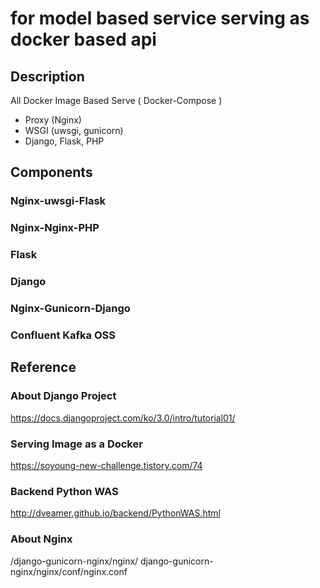 # for model based service serving as docker based api
## Description
All Docker Image Based Serve ( Docker-Compose )
- Proxy (Nginx)
- WSGI (uwsgi, gunicorn)
- Django, Flask, PHP
## Components
### Nginx-uwsgi-Flask
### Nginx-Nginx-PHP
### Flask
### Django
### Nginx-Gunicorn-Django
### Confluent Kafka OSS
## Reference
### About Django Project 
https://docs.djangoproject.com/ko/3.0/intro/tutorial01/
### Serving Image as a Docker
https://soyoung-new-challenge.tistory.com/74
### Backend Python WAS 
http://dveamer.github.io/backend/PythonWAS.html
### About Nginx 
/django-gunicorn-nginx/nginx/
django-gunicorn-nginx/nginx/conf/nginx.conf